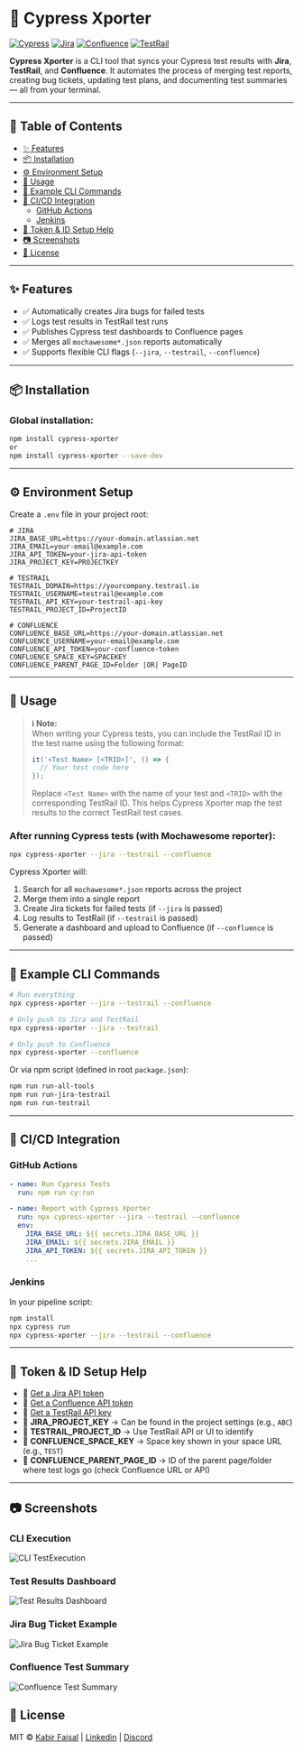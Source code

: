 # 🚀 Cypress Xporter

[![Cypress](https://img.shields.io/badge/Tested%20With-Cypress-6ad7e5?logo=cypress&logoColor=white)](https://www.cypress.io/)
[![Jira](https://img.shields.io/badge/Integrated%20With-Jira-0052cc?logo=jira&logoColor=white)](https://www.atlassian.com/software/jira)
[![Confluence](https://img.shields.io/badge/Logs%20to-Confluence-172B4D?logo=confluence&logoColor=white)](https://www.atlassian.com/software/confluence)
[![TestRail](https://img.shields.io/badge/Syncs%20With-TestRail-3f51b5)](https://www.testrail.com/)

**Cypress Xporter** is a CLI tool that syncs your Cypress test results with **Jira**, **TestRail**, and **Confluence**. It automates the process of merging test reports, creating bug tickets, updating test plans, and documenting test summaries — all from your terminal.

---

## 📑 Table of Contents

- [✨ Features](#-features)
- [📦 Installation](#-installation)
- [⚙️ Environment Setup](#️-environment-setup)
- [🚀 Usage](#-usage)
- [📘 Example CLI Commands](#-example-cli-commands)
- [🔧 CI/CD Integration](#-cicd-integration)
  - [GitHub Actions](#github-actions)
  - [Jenkins](#jenkins)
- [🔐 Token & ID Setup Help](#-token--id-setup-help)
- [📷 Screenshots](#-screenshots)
- [📄 License](#-license)

---

## ✨ Features

- ✅ Automatically creates Jira bugs for failed tests
- ✅ Logs test results in TestRail test runs
- ✅ Publishes Cypress test dashboards to Confluence pages
- ✅ Merges all `mochawesome*.json` reports automatically
- ✅ Supports flexible CLI flags (`--jira`, `--testrail`, `--confluence`)

---

## 📦 Installation

### Global installation:

```bash
npm install cypress-xporter
or 
npm install cypress-xporter --save-dev
```


---

## ⚙️ Environment Setup

Create a `.env` file in your project root:

```env
# JIRA
JIRA_BASE_URL=https://your-domain.atlassian.net
JIRA_EMAIL=your-email@example.com
JIRA_API_TOKEN=your-jira-api-token
JIRA_PROJECT_KEY=PROJECTKEY

# TESTRAIL
TESTRAIL_DOMAIN=https://yourcompany.testrail.io
TESTRAIL_USERNAME=testrail@example.com
TESTRAIL_API_KEY=your-testrail-api-key
TESTRAIL_PROJECT_ID=ProjectID

# CONFLUENCE
CONFLUENCE_BASE_URL=https://your-domain.atlassian.net
CONFLUENCE_USERNAME=your-email@example.com
CONFLUENCE_API_TOKEN=your-confluence-token
CONFLUENCE_SPACE_KEY=SPACEKEY
CONFLUENCE_PARENT_PAGE_ID=Folder |OR| PageID
```

---

## 🚀 Usage

> **ℹ️ Note:**  
> When writing your Cypress tests, you can include the TestRail ID in the test name using the following format:  
> ```javascript
> it('<Test Name> [<TRID>]', () => {
>   // Your test code here
> });
> ```  
> Replace `<Test Name>` with the name of your test and `<TRID>` with the corresponding TestRail ID. This helps Cypress Xporter map the test results to the correct TestRail test cases.


### After running Cypress tests (with Mochawesome reporter):

```bash
npx cypress-xporter --jira --testrail --confluence
```

Cypress Xporter will:

1. Search for all `mochawesome*.json` reports across the project
2. Merge them into a single report
3. Create Jira tickets for failed tests (if `--jira` is passed)
4. Log results to TestRail (if `--testrail` is passed)
5. Generate a dashboard and upload to Confluence (if `--confluence` is passed)



---

## 📘 Example CLI Commands

```bash
# Run everything
npx cypress-xporter --jira --testrail --confluence

# Only push to Jira and TestRail
npx cypress-xporter --jira --testrail

# Only push to Confluence
npx cypress-xporter --confluence
```

Or via npm script (defined in root `package.json`):

```bash
npm run run-all-tools
npm run run-jira-testrail
npm run run-testrail
```

---

## 🔧 CI/CD Integration

### GitHub Actions

```yaml
- name: Run Cypress Tests
  run: npm run cy:run

- name: Report with Cypress Xporter
  run: npx cypress-xporter --jira --testrail --confluence
  env:
    JIRA_BASE_URL: ${{ secrets.JIRA_BASE_URL }}
    JIRA_EMAIL: ${{ secrets.JIRA_EMAIL }}
    JIRA_API_TOKEN: ${{ secrets.JIRA_API_TOKEN }}
    ...
```

### Jenkins

In your pipeline script:

```bash
npm install
npx cypress run
npx cypress-xporter --jira --testrail --confluence
```

---

## 🔐 Token & ID Setup Help

- 🔑 [Get a Jira API token](https://support.atlassian.com/atlassian-account/docs/manage-api-tokens-for-your-atlassian-account/)
- 🔑 [Get a Confluence API token](https://support.atlassian.com/atlassian-account/docs/manage-api-tokens-for-your-atlassian-account/)
- 🔑 [Get a TestRail API key](https://support.testrail.com/hc/en-us/articles/7077039051284-Accessing-the-TestRail-API#h_01J53NS43210J0AN0TV6JPHVYY)
- 📌 **JIRA_PROJECT_KEY** → Can be found in the project settings (e.g., `ABC`)
- 📌 **TESTRAIL_PROJECT_ID** → Use TestRail API or UI to identify
- 📌 **CONFLUENCE_SPACE_KEY** → Space key shown in your space URL (e.g., `TEST`)
- 📌 **CONFLUENCE_PARENT_PAGE_ID** → ID of the parent page/folder where test logs go (check Confluence URL or API)

---

## 📷 Screenshots
### CLI Execution
![CLI TestExecution](https://res.cloudinary.com/dzsguot60/image/upload/v1742835324/cypress-Xporter/Screenshot_2025-03-24_at_12.54.22_PM_zdl24c.png)

### Test Results Dashboard
![Test Results Dashboard](https://res.cloudinary.com/dzsguot60/image/upload/v1742834937/cypress-Xporter/Screenshot_2025-03-24_at_12.44.25_PM_kdvrt1.png)

### Jira Bug Ticket Example
![Jira Bug Ticket Example](https://res.cloudinary.com/dzsguot60/image/upload/v1742834927/cypress-Xporter/Screenshot_2025-03-24_at_12.42.50_PM_w9fpw0.png)

### Confluence Test Summary
![Confluence Test Summary](https://res.cloudinary.com/dzsguot60/image/upload/v1742834928/cypress-Xporter/Screenshot_2025-03-24_at_12.38.38_PM_qirzek.png)

## 📄 License

MIT © [Kabir Faisal](https://kabirfaisal1.github.io/myReactProtfolio/#/) | [Linkedin](https://www.linkedin.com/in/kabirfaisal89/) | 
[Discord](https://discord.gg/MFh6gYZB)

